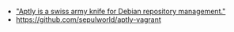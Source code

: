 - ["Aptly is a swiss army knife for Debian repository management."](https://github.com/smira/aptly)
- https://github.com/sepulworld/aptly-vagrant
